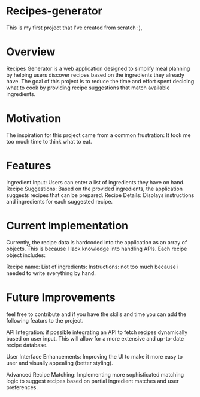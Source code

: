 # Recipes-generator

This is my first project that I've created from scratch :),


# Overview
Recipes Generator is a web application designed to simplify meal planning by helping users discover recipes based on the ingredients they already have. The goal of this project is to reduce the time and effort spent deciding what to cook by providing recipe suggestions that match available ingredients.

# Motivation
The inspiration for this project came from a common frustration: It took me too much time to think what to eat.

# Features
Ingredient Input: Users can enter a list of ingredients they have on hand.
Recipe Suggestions: Based on the provided ingredients, the application suggests recipes that can be prepared.
Recipe Details: Displays instructions and ingredients for each suggested recipe.

# Current Implementation
Currently, the recipe data is hardcoded into the application as an array of objects.  This is because I lack knowledge into handling APIs. Each recipe object includes:

Recipe name:
List of ingredients:
Instructions: not too much because i needed to write everything by hand.


# Future Improvements

feel free to contribute and if you have the skills and time you can add the following featurs to the project.


API Integration: if possible integrating an API to fetch recipes dynamically based on user input. This will allow for a more extensive and up-to-date recipe database.

User Interface Enhancements: Improving the UI to make it more easy to user  and visually appealing (better styling).

Advanced Recipe Matching: Implementing more sophisticated matching logic to suggest recipes based on partial ingredient matches and user preferences.
